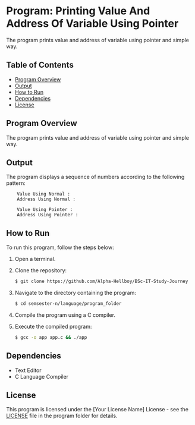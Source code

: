 # Program: Printing Value And Address Of Variable Using Pointer

The program prints value and address of variable using pointer and simple way.

## Table of Contents

- [Program Overview](#program-overview)
- [Output](#output)
- [How to Run](#how-to-run)
- [Dependencies](#dependencies)
- [License](#license)

## Program Overview

The program prints value and address of variable using pointer and simple way.

## Output

The program displays a sequence of numbers according to the following pattern:

```
    Value Using Normal :
    Address Using Normal :

    Value Using Pointer :
    Address Using Pointer :
```

## How to Run

To run this program, follow the steps below:

1. Open a terminal.
2. Clone the repository:

   ```bash
   $ git clone https://github.com/Alpha-Hellboy/BSc-IT-Study-Journey
   ```

3. Navigate to the directory containing the program:

   ```bash
   $ cd semsester-n/language/program_folder
   ```

4. Compile the program using a C compiler.
5. Execute the compiled program:

   ```bash
   $ gcc -o app app.c && ./app
   ```

## Dependencies

- Text Editor
- C Language Compiler

## License

This program is licensed under the [Your License Name] License - see the [LICENSE](LICENSE) file in the program folder for details.
